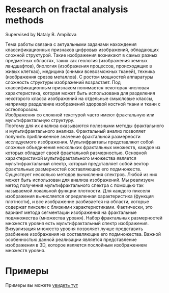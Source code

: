 # Research on fractal analysis methods

Supervised by Nataly B. Ampilova

  Тема работы связана с актуальными задачами нахождения классификационных признаков цифровых изображений, обладающих сложной структурой. Такие изображения возникают в самых разных предметных областях, таких как геология (изображения земных ландшафтов), биология (изображения процессов, происходящих в живых клетках), медицина (снимки всевозможных тканей),  техника (изображения срезов металлов). С ростом мощностей аппаратуры сложность  структуры изображений возрастает.
  Под классификационным признаком понимается некоторая числовая характеристика, которая может быть использована для разделения некоторого класса изображений на отдельные смысловые классы, например разделение изображений здоровой костной ткани и ткани с остеопорозом. <br>
Изображения со сложной текстурой часто имеют фрактальную или мультифрактальную структуру. <br>
  Поэтому для их анализа оказываются полезными методы фрактального и мультифрактального анализа. Фрактальный анализ позволяет получить приближенное значение фрактальной размерности исследуемого изображения. Мультифракталы представляют собой сложные объединения нескольких фрактальных множеств, каждое из которых обладает своей фрактальной размерностью. Основной характеристикой мультифрактального множества является мультифрактальный спектр, который представляет собой вектор фрактальных размерностей составляющих его подмножеств.<br>
  Существует несколько методов вычисления спектров.  Любой из них может быть использован для анализа изображений. Мы реализуем метод получения мультифрактального спектра с помощью так называемой локальной функции плотности. Для каждого пикселя изображения вычисляется определенная характеристика (функция плотности), и все изображение разбивается на области, которые содержат пиксели с близкими характеристиками. Фактически, это вариант метода сегментации изображения на фрактальные подмножества (множества уровня). Набор фрактальных размерностей множеств уровня есть мультифрактальный спектр изображения.<br>
  Визуализация множеств уровня позволяет лучше представить разбиение изображения на составляющие его подмножества. Важной особенностью данной реализации является представление изображения в 3D, которое является послойным изображением множеств уровня.<br>

# Примеры

Примеры вы можете [увидеть тут]()
